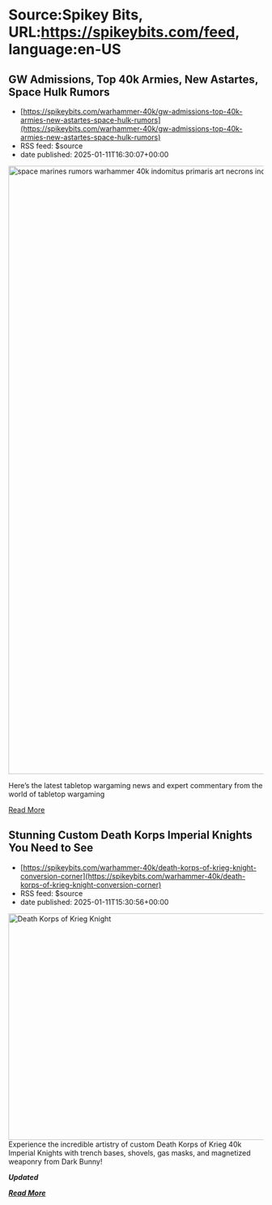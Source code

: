 # Source:Spikey Bits, URL:https://spikeybits.com/feed, language:en-US

## GW Admissions, Top 40k Armies, New Astartes, Space Hulk Rumors
 - [https://spikeybits.com/warhammer-40k/gw-admissions-top-40k-armies-new-astartes-space-hulk-rumors](https://spikeybits.com/warhammer-40k/gw-admissions-top-40k-armies-new-astartes-space-hulk-rumors)
 - RSS feed: $source
 - date published: 2025-01-11T16:30:07+00:00

<p><p data-wp-editing="1"><a href="https://spikeybits.com/wp-content/uploads/2024/12/space-marines-rumors-warhammer-40k-indomitus-primaris-art-necrons-index-cards-background-hor-wal.png"><img fetchpriority="high" decoding="async" class="aligncenter size-full wp-image-472099" src="https://spikeybits.com/wp-content/uploads/2024/12/space-marines-rumors-warhammer-40k-indomitus-primaris-art-necrons-index-cards-background-hor-wal.png" alt="space marines rumors warhammer 40k indomitus primaris art necrons index cards background hor wal" width="1200" height="1200"></a></p>
<p data-wp-editing="1">Here&#8217;s the latest tabletop wargaming news and expert commentary from the world of tabletop wargaming</p>
<a href="https://spikeybits.com/warhammer-40k/gw-admissions-top-40k-armies-new-astartes-space-hulk-rumors/">Read More</a>

## Stunning Custom Death Korps Imperial Knights You Need to See
 - [https://spikeybits.com/warhammer-40k/death-korps-of-krieg-knight-conversion-corner](https://spikeybits.com/warhammer-40k/death-korps-of-krieg-knight-conversion-corner)
 - RSS feed: $source
 - date published: 2025-01-11T15:30:56+00:00

<p><p><a href="https://spikeybits.com/wp-content/uploads/2020/10/3cf4bfca-tis-my-big-stompy.jpg"><img fetchpriority="high" decoding="async" class="aligncenter wp-image-339345 size-full" src="https://spikeybits.com/wp-content/uploads/2020/10/3cf4bfca-tis-my-big-stompy.jpg" alt="Death Korps of Krieg Knight" width="740" height="447"></a>Experience the incredible artistry of custom Death Korps of Krieg 40k Imperial Knights with trench bases, shovels, gas masks, and magnetized weaponry from Dark Bunny!</p>
<p><span id="more-339344"></span></p>
<p><strong><em>Updated</p>
<a href="https://spikeybits.com/warhammer-40k/death-korps-of-krieg-knight-conversion-corner/">Read More</a>


